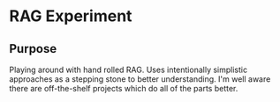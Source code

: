 # RAG Experiment

## Purpose
Playing around with hand rolled RAG. Uses intentionally simplistic approaches as a stepping stone to better understanding. I'm well aware there are off-the-shelf projects which do all of the parts better.
